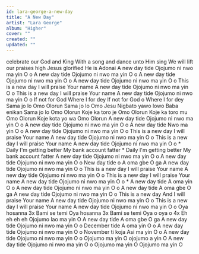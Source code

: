 ```yaml
---
id: lara-george-a-new-day
title: "A New Day"
artist: "Lara George"
album: "Higher"
cover: ""
created: ""
updated: ""
---
```


celebrate our God and King
With a song and dance unto Him sing
We will lift our praises high Jesus glorified
He is Adonai
A new day tide
Ojojumo ni nwo ma yin O o
A new day tide
Ojojumo ni nwo ma yin O o
A new day tide
Ojojumo ni nwo ma yin O o
A new day tide
Ojojumo ni nwo ma yin O o
This is a new day
I will praise Your name
A new day tide
Ojojumo ni nwo ma yin O o
This is a new day
I will praise Your name
A new day tide
Ojojumo ni nwo ma yin O o
If not for God
Where I for dey
If not for God o
Where I for dey
Sama jo lo
Omo Olorun
Sama jo lo
Omo Jesu
Nigbato yawo lowo Baba enikan
Sama jo lo
Omo Olorun
Koje ka toro je
Omo Olorun
Koje ka toro mu
Omo Olorun
Koje kota yo wa
Omo Olorun
A new day tide
Ojojumo ni nwo ma yin O o
A new day tide
Ojojumo ni nwo ma yin O o
A new day tide
Nwo ma yin O o
A new day tide
Ojojumo ni nwo ma yin O o
This is a new day
I will praise Your name
A new day tide
Ojojumo ni nwo ma yin O o
This is a new day
I will praise Your name
A new day tide
Ojojumo ni nwo ma yin O o
*
Daily I'm getting better
My bank account fatter
*
Daily I'm getting better
My bank account fatter
A new day tide
Ojojumo ni nwo ma yin O o
A new day tide
Ojojumo ni nwo ma yin O o
New day tide o
A oma gbe O ga
A new day tide
Ojojumo ni nwo ma yin O o
This is a new day
I will praise Your name
A new day tide
Ojojumo ni nwo ma yin O o
This is a new day
I will praise Your name
A new day tide
Ojojumo ni nwo ma yin O o
*
A new day tide
A oma yin O o
A new day tide
Ojojumo ni nwo ma yin O o
A new day tide
A oma gbe O ga
A new day tide
Ojojumo ni nwo ma yin O o
This is a new day
And I will praise Your name
A new day tide
Ojojumo ni nwo ma yin O o
This is a new day
I will praise Your name
A new day tide
Ojojumo ni nwo ma yin O o
Oya hosanna 3x
Bami se temi
Oya hosanna 3x
Bami se temi
Oya o oya o 4x
Eh eh eh eh
Ojojumo lao ma yin O
A new day tide
A oma gbe O ga
A new day tide
Ojojumo ni nwo ma yin O o
December tide
A oma yin O o
A new day tide
Ojojumo ni nwo ma yin O o
November ti koja
Asi ma yin O o
A new day tide
Ojojumo ni nwo ma yin O o
Ojojumo ma yin O ojojumo a yin O
A new day tide
Ojojumo ni nwo ma yin O o
Ojojumo ma yin O Ojojumo ma yin O